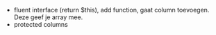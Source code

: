 * fluent interface (return $this), add function, gaat column toevoegen. Deze
  geef je array mee.
* protected columns
